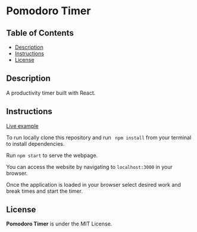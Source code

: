 # Pomodoro Timer
## Table of Contents

* [Description](#description)
* [Instructions](#instructions)
* [License](#license)

## Description

A productivity timer built with React.

## Instructions

[Live example](https://www.kevintreynolds.com/projects/pomodoro_clock)

To run locally clone this repository and run `
npm install` from your terminal to install dependencies. 

Run `npm start` to serve the webpage.

You can access the website by navigating to `localhost:3000` in your browser.

Once the application is loaded in your browser select desired work and break times and start the timer.

## License

**Pomodoro Timer** is under the MIT License.